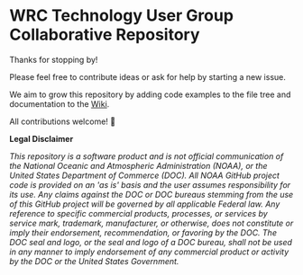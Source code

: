 # WRC Technology User Group Collaborative Repository

Thanks for stopping by! 

Please feel free to contribute ideas or ask for help by starting a new issue. 

We aim to grow this repository by adding code examples to the file tree and documentation to the [Wiki](https://github.com/NOAA-PMEL/WRC-TUG/wiki).

All contributions welcome! :rocket:

**Legal Disclaimer**

*This repository is a software product and is not official communication of the National Oceanic and Atmospheric Administration (NOAA), or the United States Department of Commerce (DOC). All NOAA GitHub project code is provided on an 'as is' basis and the user assumes responsibility for its use. Any claims against the DOC or DOC bureaus stemming from the use of this GitHub project will be governed by all applicable Federal law. Any reference to specific commercial products, processes, or services by service mark, trademark, manufacturer, or otherwise, does not constitute or imply their endorsement, recommendation, or favoring by the DOC. The DOC seal and logo, or the seal and logo of a DOC bureau, shall not be used in any manner to imply endorsement of any commercial product or activity by the DOC or the United States Government.*
